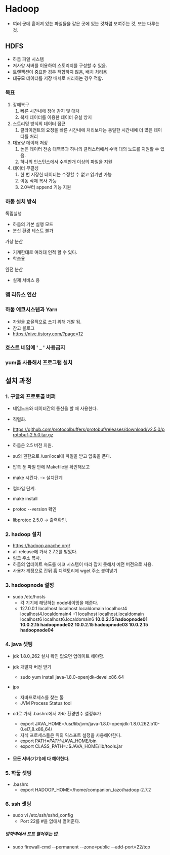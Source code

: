 # Hadoop

- 여러 군데 흩어져 있는 파일들을 같은 곳에 있는 것처럼 보여주는 것, 또는 다루는 것.

## HDFS

- 하둡 파일 시스템
- 저사양 서버를 이용하여 스토리지를 구성할 수 있음.
- 트랜잭션이 중요한 경우 적합하지 않음, 배치 처리용
- 대규모 데이터를 저장 배치로 처리하는 경우 적합.

### 목표

1. 장애복구
   1. 빠른 시간내에 장애 감지 및 대처
   2. 복제 데이터를 이용한 데이터 유실 방지
2. 스트리밍 방식의 데이터 접근
   1. 클라이언트의 요청을 빠른 시간내에 처리보다는 동일한 시간내에 더 많은 데이터를 처리
3. 대용량 데이터 저장
   1. 높은 데이터 전송 대역폭과 하나의 클러스터에서 수백 대의 노드를 지원할 수 있음.
   2. 하나의 인스턴스에서 수백만개 이상의 파일을 지원
4. 데이터 무결성
   1. 한 번 저장한 데이터는 수정할 수 없고 읽기만 가능
   2. 이동 삭제 복사 가능
   3. 2.0부터 append 기능 지원



### 하둡 설치 방식

독립실행

- 하둡의 기본 실행 모드
- 분산 환경 테스트 불가

가상 분산 

- 기계한대로 여러대 인척 할 수 있다.
- 학습용

완전 분산

- 실제 서비스 용



### 맵 리듀스 연산

### 하둡 에코시스템과 Yarn

- 자원을 효율적으로 쓰기 위해 개발 됨.
- 참고 블로그
- https://nive.tistory.com/?page=12



### 호스트 네임에 ' _ ' 사용금지



### yum을 사용해서 프로그램 설치











## 설치 과정

### 1. 구글의 프로토콜 버퍼

- 네임노드와 데이터간의 통신을 할 때 사용한다.
- 직렬화.
- https://github.com/protocolbuffers/protobuf/releases/download/v2.5.0/protobuf-2.5.0.tar.gz
- 하둡은 2.5 버전 지원.
- su의 권한으로 /usr/local에 파일을 받고 압축을 푼다.
- 압축 푼 파일 안에 Makefile을 확인해보고
- make 시킨다. -> 설치단계
- 컴파일 단계.

- make install
- protoc --version 확인
- libprotoc 2.5.0 -> 출력확인.

### 2.  hadoop 설치

- https://hadoop.apache.org/
- all release에 가서 2.7.2를 받았다. 
- 링크 주소 복사.
- 하둡의 업데이트 속도를 에코 시스템이 따라 잡지 못해서 예전 버전으로 사용.
- 사용자 계정으로 간뒤 홈 디렉토리에 wget 주소 붙여넣기

### 3. hadoopnode 설정

- sudo /etc/hosts
  - 각 기기에 해당하는 node네이밍을 해준다.
  - 127.0.0.1   localhost localhost.localdomain localhost4 localhost4.localdomain4
    ::1         localhost localhost.localdomain localhost6 localhost6.localdomain6
    **10.0.2.15   hadoopnode01**
    **10.0.2.15   hadoopnode02**
    **10.0.2.15   hadoopnode03**
    **10.0.2.15   hadoopnode04**

### 4. java 셋팅

- jdk 1.8.0_262 설치 확인 없으면 업데이트 해야함.

- jdk 개발자 버전 받기

  - sudo yum install java-1.8.0-openjdk-devel.x86_64

- jps 

  - 자바프로세스를 찾는 툴
  - JVM Process Status tool

- cd로 가서 .bashrc에서 자바 환경변수 설정추가

  - export JAVA_HOME=/usr/lib/jvm/java-1.8.0-openjdk-1.8.0.262.b10-0.el7_8.x86_64/
  - 자식 프로세스들은 위의 익스포트 설정을 사용해야한다.
  - export PATH=$PATH:$JAVA_HOME/bin 
  - export CLASS_PATH=.:$JAVA_HOME/lib/tools.jar

- #### 모든 서버(기기)에 다 해야한다.

### 5. 하둡 셋팅

- .bashrc
  - export HADOOP_HOME=/home/companion_tazo/hadoop-2.7.2



### 6. ssh 셋팅

- sudo vi /etc/ssh/sshd_config
  - Port 22를 #을 없애서 열어준다.

##### 방화벽에서 포트 열어주는 법.

-  sudo firewall-cmd --permanent --zone=public --add-port=22/tcp



